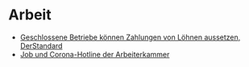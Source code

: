 # Arbeit

* [Geschlossene Betriebe können Zahlungen von Löhnen aussetzen, DerStandard](https://www.derstandard.at/story/2000115861390/geschlossene-betriebe-koennen-zahlung-von-loehnen-aussetzen)
* [Job und Corona-Hotline der Arbeiterkammer](https://www.arbeiterkammer.at/coronavirus)

